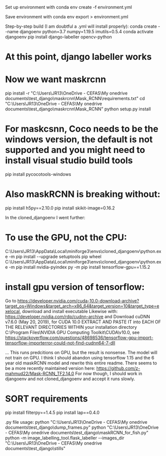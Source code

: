 Set up environment with
conda env create -f environment.yml

Save environment with
conda env export > environment.yml


Step-by-step build (I am doubtful a .yml will install properly):
conda create --name djangoenv python=3.7 numpy=1.19.5 imutils=0.5.4
conda activate djangoenv
pip install django-labeller opencv-python
# At this point, django labeller works
# Now we want maskrcnn
pip install -r "C:\Users\JR13\OneDrive - CEFAS\My onedrive documents\test_django\maskrcnn\Mask_RCNN\requirements.txt"
cd "C:\Users\JR13\OneDrive - CEFAS\My onedrive documents\test_django\maskrcnn\Mask_RCNN\"
python setup.py install
# For maskcsnn, Coco needs to be the windows version, the default is not supported and you might need to install visual studio build tools
pip install pycocotools-windows
# Also maskRCNN is breaking without:
pip install h5py==2.10.0
pip install skikit-image=0.16.2

In the cloned_djangoenv I went further:
# To use the GPU, not the CPU:
C:\Users\JR13\AppData\Local\miniforge3\envs\cloned_djangoenv\python.exe -m pip install --upgrade setuptools pip wheel
C:\Users\JR13\AppData\Local\miniforge3\envs\cloned_djangoenv\python.exe -m pip install nvidia-pyindex
py -m pip install tensorflow-gpu==1.15.2

# install gpu version of tensorflow:
Go to https://developer.nvidia.com/cuda-10.0-download-archive?target_os=Windows&target_arch=x86_64&target_version=10&target_type=exelocal, download and install executable
Likewise with:
https://developer.nvidia.com/rdp/cudnn-archive
and Download cuDNN v7.6.0 (May 20, 2019), for CUDA 10.0
EXTRACT AND PASTE IT into EACH OF THE RELEVANT DIRECTORIES WITHIN your installation directory C:\Program Files\NVIDIA GPU Computing Toolkit\CUDA\v10.0, see https://stackoverflow.com/questions/48698536/tensorflow-gpu-import-tensorflow-importerror-could-not-find-cudnn64-7-dll

... This runs predcitions on GPU, but the result is nonsense. The model will not train on GPU.
I think I should abandon using tensorflow 1.15 and the 6 year old maskRCNN model and rewrite this entire readme. There seems to be a more recently maintained version here: https://github.com/z-mahmud22/Mask-RCNN_TF2.14.0
For now though, I should work in djangoenv and not cloned_djangoenv and accept it runs slowly.

# SORT requirements
pip install filterpy==1.4.5
pip install lap==0.4.0


.py file usage:
python "C:\Users\JR13\OneDrive - CEFAS\My onedrive documents\test_django\dump_frames.py"
python "C:\Users\JR13\OneDrive - CEFAS\My onedrive documents\test_django\maskRCNN_for_fish.py"
python -m image_labelling_tool.flask_labeller --images_dir "C:\Users\JR13\OneDrive - CEFAS\My onedrive documents\test_django\stills"